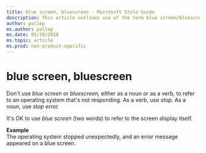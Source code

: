 ```yaml
---
title: blue screen, bluescreen - Microsoft Style Guide
description: This article outlines use of the term blue screen/bluescreen per Microsoft style guidelines, with an example.
author: pallep
ms.author: pallep
ms.date: 01/19/2018
ms.topic: article
ms.prod: non-product-specific
---
```


# blue screen, bluescreen

Don't use *blue screen* or *bluescreen,* either as a noun or as a verb, to refer to an operating system that's not responding. As a verb, use *stop.* As a noun, use *stop error.*

It's OK to use *blue screen* (two words) to refer to the screen display itself.

**Example**  
The operating system stopped unexpectedly, and an error message appeared on a blue screen.
